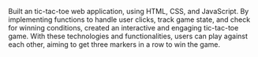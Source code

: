 Built an tic-tac-toe web application, using HTML, CSS, and JavaScript. By implementing functions to handle user clicks, track game state, and check for winning conditions, created an interactive and engaging tic-tac-toe game. With these technologies and functionalities, users can play against each other, aiming to get three markers in a row to win the game.
